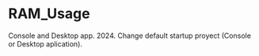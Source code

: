 # RAM_Usage
Console and Desktop app. 2024.
Change default startup proyect (Console or Desktop aplication).